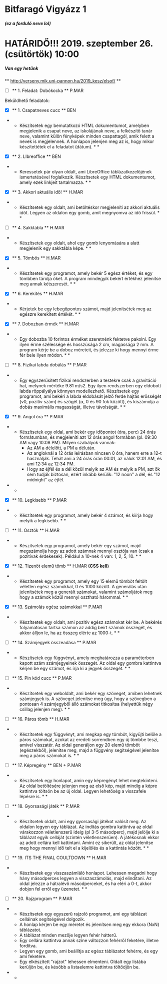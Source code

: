 # Bitfaragó Vigyázz 1
##### (ez a forduló neve lol)
# HATÁRIDŐ!!! 2019. szeptember 26. (csütörtök) 10:00
##### Van egy hetünk
** http://verseny.mik.uni-pannon.hu/2019_kesz/elsof/ **

- [ ] ** 1. Feladat: Dobókocka ** P.MAR

Beküldhető feladatok:

- [x] ** 1. Csapatneves cucc ** BEN
* * Készítsetek egy bemutatkozó HTML dokumentumot, amelyben megjelenik a csapat neve, az iskolájának neve, a felkészítő tanár neve, valamint külön fényképek minden csapattagól, amik felett a nevek is megjelennek. A honlapon jelenjen meg az is, hogy mikor készítettétek el a feladatot (dátum). * *

- [x] ** 2. LIbreoffice ** BEN
* * Keressetek pár olyan oldalt, ami LibreOffice táblázatkezelőjének ismertetésével foglalkozik. Készítsetek egy HTML dokumentumot, amely ezek linkjeit tartalmazza. * *

- [x] ** 3. Akkori aktuális idő! ** H.MAR
* * Készítsetek egy oldalt, ami betöltéskor megjeleníti az akkori aktuális időt. Legyen az oldalon egy gomb, amit megnyomva az idő frissül. * *

- [ ] ** 4. Sakktábla ** H.MAR
* * Készítsetek egy oldalt, ahol egy gomb lenyomására a alatt megjelenik egy sakktábla képe. * *


- [x] ** 5. Tömbös ** H.MAR
* * Készítsetek egy programot, amely bekér 5 egész értéket, és egy tömbben tárolja őket. A program mindegyik bekért értékhez jelenítse meg annak kétszeresét. * *

- [x] ** 6. Kerekítés ** H.MAR
* * Kérjetek be egy lebegőpontos számot, majd jelenítsétek meg az egészre kerekített értékét. * *

- [x] ** 7. Dobozban érmék ** H.MAR
* * Egy dobozba 10 forintos érméket szeretnénk fektetve pakolni. Egy ilyen érme szélessége és hosszúsága 2 cm, magassága 2 mm. A program kérje be a doboz méreteit, és jelezze ki hogy mennyi érme fér bele ilyen módon. * *

- [ ] ** 8. Fizikai labda dobálás ** P.MAR
* * Egy egyszerűsített fizikai rendszerben a testekre csak a gravitáció hat, melynek mértéke 9.81 m/s2. Egy ilyen rendszerben egy eldobott labda röppályálya könnyen modellezhető. Készítsetek egy programot, ami bekéri a labda eldobását jelző ferde hajtás erősségét (v0, pozitív szám) és szögét (α, 0 és 90 fok között), és kiszámolja a dobás maximális magasságát, illetve távolságát. * *

- [x] ** 9. Angol óra ** P.MAR
* * Készítsetek egy oldal, ami bekér egy időpontot (óra, perc) 24 órás formátumban, és megjeleníti azt 12 órás angol formában (pl. 09:30 AM vagy 10:08 PM). Milyen szabályok vannak:
    - Az AM a délelőtt, a PM a délután.
    - Az angloknál a 12 órás leírásban nincsen 0 óra, hanem erre a 12-t használják. Tehát ami a 24 órás órán 00:01, az náluk 12:01 AM, és ami 12:34 az 12:34 PM.
    - Hogy az éjfél és a dél közül melyik az AM és melyik a PM, azt ők sem tudják biztosan, ezért inkább kerülik: "12 noon" a dél, és "12 midnight" az éjfél.
 * *
 
- [x] ** 10. Legkisebb ** P.MAR
* * Készítsetek egy programot, amely bekér 4 számot, és kiírja hogy melyik a legkisebb. * *

- [ ] ** 11. Osztók ** H.MAR
* * Készítsetek egy programot, amely bekér egy számot, majd megszámolja hogy az adott számnak mennyi osztója van (csak a pozitívak érdekesek). Például a 10-nek 4 van: 1, 2, 5, 10. * *

- [x] ** 12. Tizenöt elemű tömb ** H.MAR **(CSS kell)**
* * Készítsetek egy programot, amely egy 15 elemű tömböt feltölt véletlen egész számokkal, 0 és 1000 között. A generálás után jelenítsétek meg a generált számokat, valamint számoljátok meg hogy a számok közül mennyi osztható hárommal. * *

- [x] ** 13. Számolás egész számokkal ** P.MAR
* * Készítsetek egy oldalt, ami pozitív egész számokat kér be. A bekérés folyamatosan tartsa számon az addig beírt számok összegét, és akkor álljon le, ha az összeg elérte az 1000-t. * *

- [ ] ** 14. Számjegyek összeadása ** P.MAR
* * Készítsetek egy függvényt, amely meghatározza a paraméterben kapott szám számjegyeinek összegét. Az oldal egy gombra kattintva kérjen be egy számot, és írja ki a jegyek összegét. * *

- [ ] ** 15. Pin kód cucc ** P.MAR
* * Készítsetek egy weboldalt, ami bekér egy szöveget, amiben lehetnek számjegyek is. A szöveget jelenítse meg úgy, hogy a szövegben a pontosan 4 számjegyből álló számokat titkosítsa (helyettük négy csillag jelenjen meg). * *

- [ ] ** 16. Páros tömb ** H.MAR
* * Készítsetek egy függvényt, ami megkap egy tömböt, kigyűjti belőle a páros számokat, azokat az eredeti sorrendben egy új tömbbe teszi, amivel visszatér. Az oldal generáljon egy 20 elemű tömböt (egészekből), jelenítse meg, majd a függvény segítségével jelenítse meg a páros számokat is. * *

- [ ] ** 17. Képregény ** BEN + P.MAR
* * Készítsetek egy honlapot, amin egy képregényt lehet megtekinteni. Az oldal betöltésére jelenjen meg az első kép, majd mindig a képre kattintva töltsön be az új oldal. Legyen lehetőség a visszafele lépésre is. * *

- [ ] ** 18. Gyorsasági játék ** P.MAR
* * Készítsetek oldalt, ami egy gyorsasági játékot valósít meg. Az oldalon legyen egy táblázat. Az indítás gombra kattintva az oldal várakozzon véletlenszerű ideig (pl 3-5 másodperc), majd jelölje ki a táblázat egyik celláját (szintén véletlenszerűen). A játékosnak ekkor az adott cellára kell kattintani. Amint ez sikerült, az oldal jelenítse meg hogy mennyi idő telt el a kijelölés és a kattintás között. * *

- [ ] ** 19. ITS THE FINAL COULTDOWN ** H.MAR
* * Készítsetek egy visszaszámláló honlapot. Lehessen megadni hogy hány másodperces legyen a visszaszámolás, majd elindítani. Az oldal jelezze a hátralévő másodperceket, és ha eléri a 0-t, akkor dobjon fel erről egy üzenetet. * *

- [ ] ** 20. Rajzprogram ** P.MAR
* *  Készítsetek egy egyszerű rajzoló programot, ami egy táblázat celláinak segítségével dolgozik.
    - A honlap kérjen be egy méretet és jelenítsen meg egy ekkora (NxN) táblázatot.
    - A táblázat minden mezője legyen fehér hátterű.
    - Egy cellára kattintva annak színe változzon fehérről feketére, illetve fordítva.
    - Legyen egy gomb, ami beállítja az egész táblázatot fehérre, és egy ami feketére.
    - Egy elkészített "rajzot" lehessen elmenteni. Oldalt egy listába kerüljön be, és később a listaelemre kattintva töltődjön be.
* *
